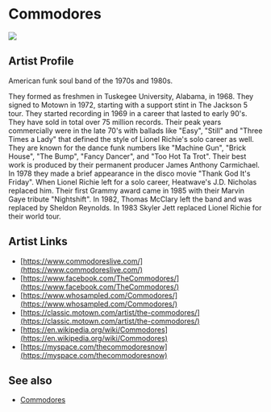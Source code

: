 # Commodores

![](../../asssets/artists/Commodores.png)

## Artist Profile

American funk soul band of the 1970s and 1980s.

They formed as freshmen in Tuskegee University, Alabama, in 1968.
They signed to Motown in 1972, starting with a support stint in The Jackson 5 tour.
They started recording in 1969 in a career that lasted to early 90's.
They have sold in total over 75 million records. 
Their peak years commercially were in the late 70's with ballads like "Easy", "Still" and "Three Times a Lady" that defined the style of Lionel Richie's solo career as well.
They are known for the dance funk numbers like "Machine Gun", "Brick House", "The Bump", "Fancy Dancer", and "Too Hot Ta Trot".
Their best work is produced by their permanent producer James Anthony Carmichael.
In 1978 they made a brief appearance in the disco movie "Thank God It's Friday".
When Lionel Richie left for a solo career, Heatwave's J.D. Nicholas replaced him.
Their first Grammy award came in 1985 with their Marvin Gaye tribute "Nightshift".
In 1982, Thomas McClary left the band and was replaced by Sheldon Reynolds.
In 1983 Skyler Jett replaced Lionel Richie for their world tour.

## Artist Links

- [https://www.commodoreslive.com/](https://www.commodoreslive.com/)
- [https://www.facebook.com/TheCommodores/](https://www.facebook.com/TheCommodores/)
- [https://www.whosampled.com/Commodores/](https://www.whosampled.com/Commodores/)
- [https://classic.motown.com/artist/the-commodores/](https://classic.motown.com/artist/the-commodores/)
- [https://en.wikipedia.org/wiki/Commodores](https://en.wikipedia.org/wiki/Commodores)
- [https://myspace.com/thecommodoresnow](https://myspace.com/thecommodoresnow)


## See also

- [Commodores](Commodores-Commodores.md)
